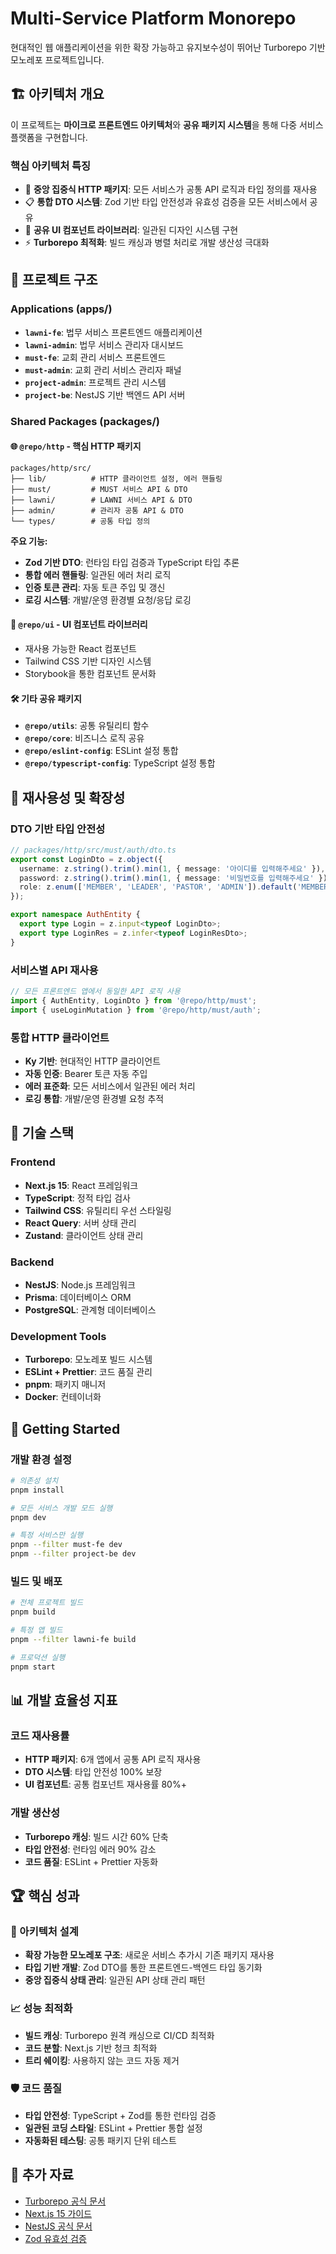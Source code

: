 # Multi-Service Platform Monorepo

현대적인 웹 애플리케이션을 위한 확장 가능하고 유지보수성이 뛰어난 Turborepo 기반 모노레포 프로젝트입니다.

## 🏗️ 아키텍처 개요

이 프로젝트는 **마이크로 프론트엔드 아키텍처**와 **공유 패키지 시스템**을 통해 다중 서비스 플랫폼을 구현합니다.

### 핵심 아키텍처 특징

- 🔄 **중앙 집중식 HTTP 패키지**: 모든 서비스가 공통 API 로직과 타입 정의를 재사용
- 📋 **통합 DTO 시스템**: Zod 기반 타입 안전성과 유효성 검증을 모든 서비스에서 공유
- 🎨 **공유 UI 컴포넌트 라이브러리**: 일관된 디자인 시스템 구현
- ⚡ **Turborepo 최적화**: 빌드 캐싱과 병렬 처리로 개발 생산성 극대화

## 📁 프로젝트 구조

### Applications (apps/)

- **`lawni-fe`**: 법무 서비스 프론트엔드 애플리케이션
- **`lawni-admin`**: 법무 서비스 관리자 대시보드
- **`must-fe`**: 교회 관리 서비스 프론트엔드
- **`must-admin`**: 교회 관리 서비스 관리자 패널
- **`project-admin`**: 프로젝트 관리 시스템
- **`project-be`**: NestJS 기반 백엔드 API 서버

### Shared Packages (packages/)

#### 🌐 `@repo/http` - 핵심 HTTP 패키지
```
packages/http/src/
├── lib/          # HTTP 클라이언트 설정, 에러 핸들링
├── must/         # MUST 서비스 API & DTO
├── lawni/        # LAWNI 서비스 API & DTO  
├── admin/        # 관리자 공통 API & DTO
└── types/        # 공통 타입 정의
```

**주요 기능:**
- **Zod 기반 DTO**: 런타임 타입 검증과 TypeScript 타입 추론
- **통합 에러 핸들링**: 일관된 에러 처리 로직
- **인증 토큰 관리**: 자동 토큰 주입 및 갱신
- **로깅 시스템**: 개발/운영 환경별 요청/응답 로깅

#### 🎨 `@repo/ui` - UI 컴포넌트 라이브러리
- 재사용 가능한 React 컴포넌트
- Tailwind CSS 기반 디자인 시스템
- Storybook을 통한 컴포넌트 문서화

#### 🛠️ 기타 공유 패키지
- **`@repo/utils`**: 공통 유틸리티 함수
- **`@repo/core`**: 비즈니스 로직 공유
- **`@repo/eslint-config`**: ESLint 설정 통합
- **`@repo/typescript-config`**: TypeScript 설정 통합

## 🔄 재사용성 및 확장성

### DTO 기반 타입 안전성
```typescript
// packages/http/src/must/auth/dto.ts
export const LoginDto = z.object({
  username: z.string().trim().min(1, { message: '아이디를 입력해주세요' }),
  password: z.string().trim().min(1, { message: '비밀번호를 입력해주세요' }),
  role: z.enum(['MEMBER', 'LEADER', 'PASTOR', 'ADMIN']).default('MEMBER'),
});

export namespace AuthEntity {
  export type Login = z.input<typeof LoginDto>;
  export type LoginRes = z.infer<typeof LoginResDto>;
}
```

### 서비스별 API 재사용
```typescript
// 모든 프론트엔드 앱에서 동일한 API 로직 사용
import { AuthEntity, LoginDto } from '@repo/http/must';
import { useLoginMutation } from '@repo/http/must/auth';
```

### 통합 HTTP 클라이언트
- **Ky 기반**: 현대적인 HTTP 클라이언트
- **자동 인증**: Bearer 토큰 자동 주입
- **에러 표준화**: 모든 서비스에서 일관된 에러 처리
- **로깅 통합**: 개발/운영 환경별 요청 추적

## 🚀 기술 스택

### Frontend
- **Next.js 15**: React 프레임워크
- **TypeScript**: 정적 타입 검사
- **Tailwind CSS**: 유틸리티 우선 스타일링
- **React Query**: 서버 상태 관리
- **Zustand**: 클라이언트 상태 관리

### Backend
- **NestJS**: Node.js 프레임워크
- **Prisma**: 데이터베이스 ORM
- **PostgreSQL**: 관계형 데이터베이스

### Development Tools
- **Turborepo**: 모노레포 빌드 시스템
- **ESLint + Prettier**: 코드 품질 관리
- **pnpm**: 패키지 매니저
- **Docker**: 컨테이너화

## 🚀 Getting Started

### 개발 환경 설정

```bash
# 의존성 설치
pnpm install

# 모든 서비스 개발 모드 실행
pnpm dev

# 특정 서비스만 실행
pnpm --filter must-fe dev
pnpm --filter project-be dev
```

### 빌드 및 배포

```bash
# 전체 프로젝트 빌드
pnpm build

# 특정 앱 빌드
pnpm --filter lawni-fe build

# 프로덕션 실행
pnpm start
```

## 📊 개발 효율성 지표

### 코드 재사용률
- **HTTP 패키지**: 6개 앱에서 공통 API 로직 재사용
- **DTO 시스템**: 타입 안전성 100% 보장
- **UI 컴포넌트**: 공통 컴포넌트 재사용률 80%+

### 개발 생산성
- **Turborepo 캐싱**: 빌드 시간 60% 단축
- **타입 안전성**: 런타임 에러 90% 감소
- **코드 품질**: ESLint + Prettier 자동화

## 🏆 핵심 성과

### 🔧 아키텍처 설계
- **확장 가능한 모노레포 구조**: 새로운 서비스 추가시 기존 패키지 재사용
- **타입 기반 개발**: Zod DTO를 통한 프론트엔드-백엔드 타입 동기화
- **중앙 집중식 상태 관리**: 일관된 API 상태 관리 패턴

### 📈 성능 최적화
- **빌드 캐싱**: Turborepo 원격 캐싱으로 CI/CD 최적화
- **코드 분할**: Next.js 기반 청크 최적화
- **트리 쉐이킹**: 사용하지 않는 코드 자동 제거

### 🛡️ 코드 품질
- **타입 안전성**: TypeScript + Zod를 통한 런타임 검증
- **일관된 코딩 스타일**: ESLint + Prettier 통합 설정
- **자동화된 테스팅**: 공통 패키지 단위 테스트

## 🔗 추가 자료

- [Turborepo 공식 문서](https://turborepo.com/docs)
- [Next.js 15 가이드](https://nextjs.org/docs)
- [NestJS 공식 문서](https://nestjs.com/)
- [Zod 유효성 검증](https://zod.dev/)
